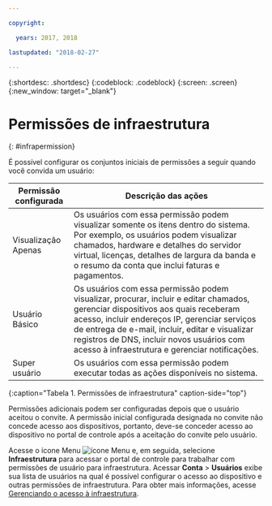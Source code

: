 ```yaml
---

copyright:

  years: 2017, 2018

lastupdated: "2018-02-27"

---
```


{:shortdesc: .shortdesc}
{:codeblock: .codeblock}
{:screen: .screen}
{:new_window: target="_blank"}

# Permissões de infraestrutura
{: #infrapermission}

É possível configurar os conjuntos iniciais de permissões a seguir quando você convida um usuário:

| Permissão configurada | Descrição das ações |
|---------------------------|------------------------|
|Visualização Apenas | Os usuários com essa permissão podem visualizar somente os itens dentro do sistema. Por exemplo, os usuários podem visualizar chamados, hardware e detalhes do servidor virtual, licenças, detalhes de largura da banda e o resumo da conta que inclui faturas e pagamentos.  |
|Usuário Básico | Os usuários com essa permissão podem visualizar, procurar, incluir e editar chamados, gerenciar dispositivos aos quais receberam acesso, incluir endereços IP, gerenciar serviços de entrega de e-mail, incluir, editar e visualizar registros de DNS, incluir novos usuários com acesso à infraestrutura e gerenciar notificações. |
|Super usuário | Os usuários com essa permissão podem executar todas as ações disponíveis no sistema. |
{:caption="Tabela 1. Permissões de infraestrutura" caption-side="top"}

Permissões adicionais podem ser configuradas depois que o usuário aceitou o convite. A permissão inicial configurada designada no convite não concede acesso aos dispositivos, portanto, deve-se conceder acesso ao dispositivo no portal de controle após a aceitação do convite pelo usuário. 

Acesse o ícone Menu ![ícone Menu](../icons/icon_hamburger.svg) e, em seguida, selecione **Infraestrutura** para acessar o portal de controle para trabalhar com permissões de usuário para infraestrutura. Acessar **Conta** &gt; **Usuários** exibe sua lista de usuários na qual é possível configurar o acesso ao dispositivo e outras permissões de infraestrutura. Para obter mais informações, acesse [Gerenciando o acesso à infraestrutura](/docs/iam/mnginfra.html#managing-infrastructure-access).



